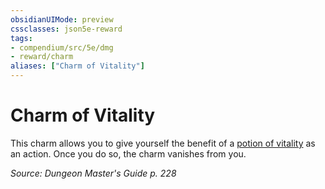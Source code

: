 ```yaml
---
obsidianUIMode: preview
cssclasses: json5e-reward
tags:
- compendium/src/5e/dmg
- reward/charm
aliases: ["Charm of Vitality"]
---
```

# Charm of Vitality

This charm allows you to give yourself the benefit of a [potion of vitality](/compendium/items/potion-of-vitality.md) as an action. Once you do so, the charm vanishes from you.

*Source: Dungeon Master's Guide p. 228*